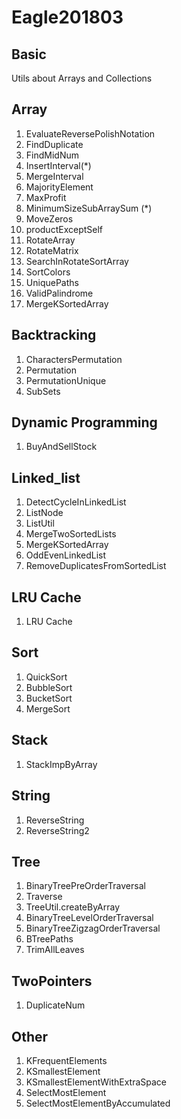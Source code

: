 # Eagle201803


## Basic

Utils about Arrays and Collections


## Array

1. EvaluateReversePolishNotation
1. FindDuplicate
1. FindMidNum
1. InsertInterval(*)
1. MergeInterval
2. MajorityElement
3. MaxProfit
3. MinimumSizeSubArraySum (*)
4. MoveZeros
5. productExceptSelf
5. RotateArray
6. RotateMatrix
7. SearchInRotateSortArray
8. SortColors
9. UniquePaths
10. ValidPalindrome
11. MergeKSortedArray

## Backtracking

1. CharactersPermutation
2. Permutation
3. PermutationUnique
4. SubSets

## Dynamic Programming

1. BuyAndSellStock

## Linked_list

1. DetectCycleInLinkedList
2. ListNode
3. ListUtil
4. MergeTwoSortedLists
5. MergeKSortedArray
5. OddEvenLinkedList
6. RemoveDuplicatesFromSortedList

## LRU Cache

1. LRU Cache

## Sort

1. QuickSort
2. BubbleSort
3. BucketSort
4. MergeSort

## Stack

1. StackImpByArray

## String

1. ReverseString
2. ReverseString2

## Tree

1. BinaryTreePreOrderTraversal
2. Traverse
3. TreeUtil.createByArray
4. BinaryTreeLevelOrderTraversal
5. BinaryTreeZigzagOrderTraversal
6. BTreePaths
7. TrimAllLeaves

## TwoPointers

1. DuplicateNum

## Other

1. KFrequentElements
2. KSmallestElement
3. KSmallestElementWithExtraSpace
4. SelectMostElement
5. SelectMostElementByAccumulated
